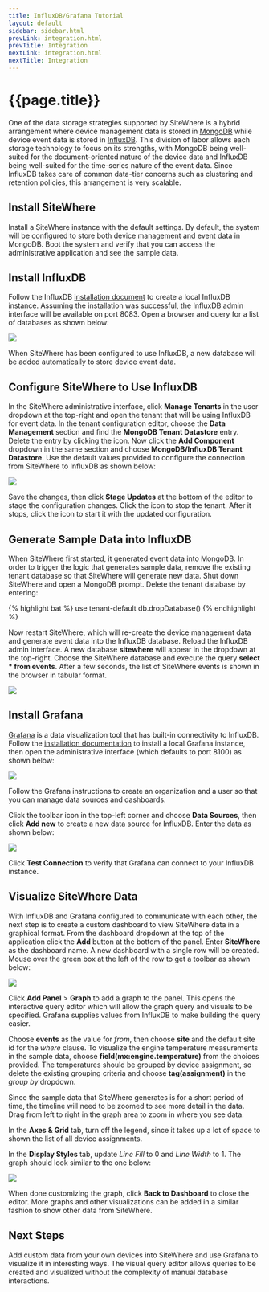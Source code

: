 ```yaml
---
title: InfluxDB/Grafana Tutorial
layout: default
sidebar: sidebar.html
prevLink: integration.html
prevTitle: Integration
nextLink: integration.html
nextTitle: Integration
---
```


# {{page.title}}
One of the data storage strategies supported by SiteWhere is a hybrid arrangement
where device management data is stored in [MongoDB](https://www.mongodb.org/) while device event data is
stored in [InfluxDB](https://influxdata.com/). This division of labor allows each storage technology
to focus on its strengths, with MongoDB being well-suited for the document-oriented nature of the device 
data and InfluxDB being well-suited for the time-series nature of the event data. Since InfluxDB takes
care of common data-tier concerns such as clustering and retention policies, this arrangement is
very scalable.

## Install SiteWhere
Install a SiteWhere instance with the default settings. By default, the system will
be configured to store both device management and event data in MongoDB. Boot the system
and verify that you can access the administrative application and see the sample data.

## Install InfluxDB
Follow the InfluxDB [installation document](https://docs.influxdata.com/influxdb/v0.10/introduction/installation/)
to create a local InfluxDB instance. Assuming the installation was successful, the InfluxDB admin interface will 
be available on port 8083. Open a browser and query for a list of databases as shown below:

<a href="{{ site.url }}/images/tutorials/influxdb/influxdb-installed.png" data-lightbox="architecture" title="InfluxDB Installed">
	<img src="{{ site.url }}/images/tutorials/influxdb/influxdb-installed.png"/>
</a>

When SiteWhere has been configured to use InfluxDB, a new database will be added automatically to
store device event data.

## Configure SiteWhere to Use InfluxDB
In the SiteWhere administrative interface, click **Manage Tenants** in the user dropdown at the top-right
and open the tenant that will be using InfluxDB for event data. In the tenant configuration editor, choose
the **Data Management** section and find the **MongoDB Tenant Datastore** entry. Delete the entry by clicking
the <i style="color: #900" class="fa fa-times fa-white"></i> icon. Now click the **Add Component** dropdown in the
same section and choose **MongoDB/InfluxDB Tenant Datastore**. Use the default values provided to configure
the connection from SiteWhere to InfluxDB as shown below:

<a href="{{ site.url }}/images/tutorials/influxdb/sitewhere-influxdb.png" data-lightbox="architecture" title="SiteWhere with InfluxDB">
	<img src="{{ site.url }}/images/tutorials/influxdb/sitewhere-influxdb.png"/>
</a>

Save the changes, then click **Stage Updates** at the bottom of the editor to stage the configuration changes. 
Click the <i style="color: #c00" class="fa fa-power-off fa-white"></i> icon to stop the tenant. After it stops, 
click the <i style="color: #090" class="fa fa-power-off fa-white"></i> icon to start it with the updated configuration.

## Generate Sample Data into InfluxDB
When SiteWhere first started, it generated event data into MongoDB. In order to trigger the logic
that generates sample data, remove the existing tenant database so that SiteWhere will generate
new data. Shut down SiteWhere and open a MongoDB prompt. Delete the tenant database by entering:

{% highlight bat %}
use tenant-default
db.dropDatabase()
{% endhighlight %}

Now restart SiteWhere, which will re-create the device management data and generate event data
into the InfluxDB database. Reload the InfluxDB admin interface. A new database **sitewhere** 
will appear in the dropdown at the top-right. Choose the SiteWhere database and execute the
query **select * from events**. After a few seconds, the list of SiteWhere events is shown in
the browser in tabular format.

<a href="{{ site.url }}/images/tutorials/influxdb/influxdb-sitewhere.png" data-lightbox="architecture" title="SiteWhere Data in InfluxDB">
	<img src="{{ site.url }}/images/tutorials/influxdb/influxdb-sitewhere.png"/>
</a>

## Install Grafana
[Grafana](http://grafana.org/) is a data visualization tool that has built-in connectivity to InfluxDB.
Follow the [installation documentation](http://docs.grafana.org/installation/) to install a local
Grafana instance, then open the administrative interface (which defaults to port 8100) as shown below:

<a href="{{ site.url }}/images/tutorials/influxdb/grafana.png" data-lightbox="architecture" title="Grafana Dashboard">
	<img src="{{ site.url }}/images/tutorials/influxdb/grafana.png"/>
</a>

Follow the Grafana instructions to create an organization and a user so that you can 
manage data sources and dashboards.

Click the toolbar icon in the top-left corner and choose **Data Sources**, then click **Add new** to create
a new data source for InfluxDB. Enter the data as shown below:

<a href="{{ site.url }}/images/tutorials/influxdb/grafana-datasource.png" data-lightbox="architecture" title="Grafana Dashboard">
	<img src="{{ site.url }}/images/tutorials/influxdb//grafana-datasource.png"/>
</a>

Click **Test Connection** to verify that Grafana can connect to your InfluxDB instance.

## Visualize SiteWhere Data
With InfluxDB and Grafana configured to communicate with each other, the next step is to create a
custom dashboard to view SiteWhere data in a graphical format. From the dashboard dropdown at the
top of the application click the **Add** button at the bottom of the panel. Enter **SiteWhere** as
the dashboard name. A new dashboard with a single row will be created. Mouse over the green box
at the left of the row to get a toolbar as shown below:

<a href="{{ site.url }}/images/tutorials/influxdb/grafana-dash-row.png" data-lightbox="architecture" title="Grafana Dashboard">
	<img src="{{ site.url }}/images/tutorials/influxdb//grafana-dash-row.png"/>
</a>

Click **Add Panel** > **Graph** to add a graph to the panel. This opens the interactive query editor
which will allow the graph query and visuals to be specified. Grafana supplies values from InfluxDB to 
make building the query easier. 

Choose **events** as the value for *from*, then choose **site** and the
default site id for the *where* clause. To visualize the engine temperature measurements in the sample
data, choose **field(mx:engine.temperature)** from the choices provided. The temperatures should be grouped
by device assignment, so delete the existing grouping criteria and choose **tag(assignment)** in the 
*group by* dropdown.

Since the sample data that SiteWhere generates is for a short period of time, the timeline will
need to be zoomed to see more detail in the data. Drag from left to right in the graph area to 
zoom in where you see data.

In the **Axes & Grid** tab, turn off the legend, since it takes up a lot of space to shown the list of
all device assignments.

In the **Display Styles** tab, update *Line Fill* to 0 and *Line Width* to 1. The graph should look
similar to the one below:

<a href="{{ site.url }}/images/tutorials/influxdb/grafana-dash-query.png" data-lightbox="architecture" title="Grafana Query">
	<img src="{{ site.url }}/images/tutorials/influxdb//grafana-dash-query.png"/>
</a>

When done customizing the graph, click **Back to Dashboard** to close the editor. More graphs and other visualizations
can be added in a similar fashion to show other data from SiteWhere.

## Next Steps
Add custom data from your own devices into SiteWhere and use Grafana to visualize it in interesting ways.
The visual query editor allows queries to be created and visualized without the complexity 
of manual database interactions.

